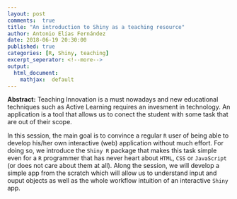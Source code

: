```yaml
---
layout: post
comments:  true
title: "An introduction to Shiny as a teaching resource"
author: Antonio Elías Fernández
date: 2018-06-19 20:30:00
published: true
categories: [R, Shiny, teaching]
excerpt_seperator: <!--more-->
output:
  html_document:
    mathjax:  default
---
```


**Abstract:** Teaching Innovation is a must nowadays and new educational techniques such as Active Learning requires an invesment in technology. An application is a tool that allows us to conect the student with some task that are out of their scope. 

In this session, the main goal is to convince a regular ```R``` user of being able to develop his/her own interactive (web) application without much effort. For doing so, we introduce the ```Shiny R``` package that makes this task simple even for a ```R``` programmer that has never heart about ```HTML```, ```CSS``` or ```JavaScript``` (or does not care about them at all). Along the session, we will develop a simple app from the scratch which will allow us to understand input and ouput objects as well as the whole workflow intuition of an interactive ```Shiny``` app.

